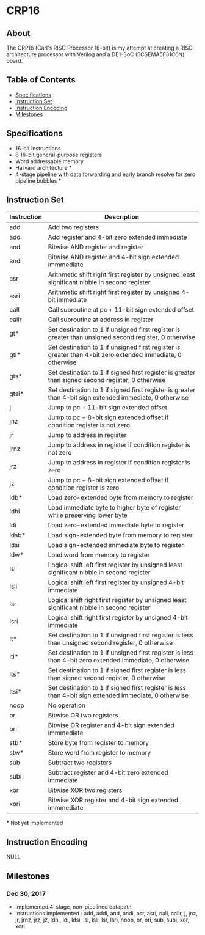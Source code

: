 # CRP16

## About

The CRP16 (Carl's RISC Processor 16-bit) is my attempt at creating a RISC architecture processor with Verilog and a DE1-SoC (5CSEMA5F31C6N) board.

## Table of Contents

* [Specifications](#specifications)
* [Instruction Set](#instruction-set)
* [Instruction Encoding](#instruction-encoding)
* [Milestones](#milestones)

## Specifications
- 16-bit instructions
- 8 16-bit general-purpose registers
- Word addressable memory
- Harvard architecture *
- 4-stage pipeline with data forwarding and early branch resolve for zero pipeline bubbles *

## Instruction Set

| Instruction | Description |
| - | - |
| add | Add two registers |
| addi | Add register and 4-bit zero extended immediate |
| and | Bitwise AND register and register |
| andi | Bitwise AND register and 4-bit sign extended immmediate |
| asr | Arithmetic shift right first register by unsigned least significant nibble in second register | 
| asri | Arithmetic shift right first register by unsigned 4-bit immediate | 
| call | Call subroutine at pc + 11-bit sign extended offset |
| callr | Call subroutine at address in register |
| gt* | Set destination to 1 if unsigned first register is greater than unsigned second register, 0 otherwise |
| gti* | Set destination to 1 if unsigned first register is greater than 4-bit zero extended immediate, 0 otherwise |
| gts* | Set destination to 1 if signed first register is greater than signed second register, 0 otherwise |
| gtsi* | Set destination to 1 if signed first register is greater than 4-bit sign extended immediate, 0 otherwise |
| j | Jump to pc + 11-bit sign extended offset |
| jnz | Jump to pc + 8-bit sign extended offset if condition register is not zero |
| jr | Jump to address in register |
| jrnz | Jump to address in register if condition register is not zero |
| jrz | Jump to address in register if condition register is zero |
| jz | Jump to pc + 8-bit sign extended offset if condition register is zero |
| ldb* | Load zero-extended byte from memory to register |
| ldhi | Load immediate byte to higher byte of register while preserving lower byte |
| ldi | Load zero-extended immediate byte to register |
| ldsb* | Load sign-extended byte from memory to register |
| ldsi | Load sign-extended immediate byte to register |
| ldw* | Load word from memory to register |
| lsl | Logical shift left first register by unsigned least significant nibble in second register |
| lsli | Logical shift left first register by unsigned 4-bit immediate |
| lsr | Logical shift right first register by unsigned least significant nibble in second register | 
| lsri | Logical shift right first register by unsigned 4-bit immediate | 
| lt* | Set destination to 1 if unsigned first register is less than unsigned second register, 0 otherwise |
| lti* | Set destination to 1 if unsigned first register is less than 4-bit zero extended immediate, 0 otherwise |
| lts* | Set destination to 1 if signed first register is less than signed second register, 0 otherwise |
| ltsi* | Set destination to 1 if signed first register is less than 4-bit sign extended immediate, 0 otherwise |
| noop | No operation |
| or | Bitwise OR two registers |
| ori | Bitwise OR register and 4-bit sign extended immmediate |
| stb* | Store byte from register to memory |
| stw* | Store word from register to memory |
| sub | Subtract two registers |
| subi | Subtract register and 4-bit zero extended immediate |
| xor | Bitwise XOR two registers |
| xori | Bitwise XOR register and 4-bit sign extended immmediate |

\* Not yet implemented

## Instruction Encoding

NULL

## Milestones

### Dec 30, 2017
  - Implemented 4-stage, non-pipelined datapath
  - Instructions implemented : add, addi, and, andi, asr, asri, call, callr, j, jnz, jr, jrnz, jrz, jz, ldhi, ldi, ldsi, lsl, lsli, lsr, lsri, noop, or, ori, sub, subi, xor, xori
